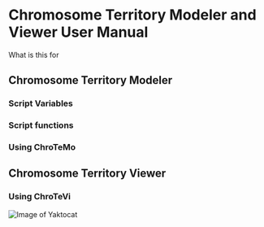 # Chromosome Territory Modeler and Viewer User Manual

What is this for

## Chromosome Territory Modeler
### Script Variables

### Script functions

### Using ChroTeMo

## Chromosome Territory Viewer
### Using ChroTeVi

![Image of Yaktocat](https://octodex.github.com/images/yaktocat.png)
